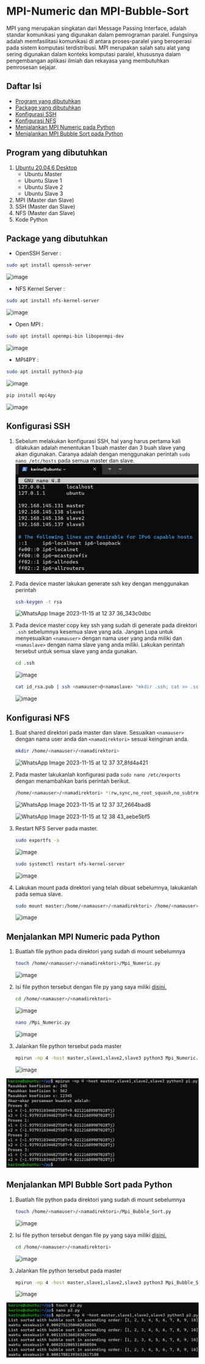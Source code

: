 # MPI-Numeric dan MPI-Bubble-Sort
MPI yang merupakan singkatan dari Message Passing Interface, adalah standar komunikasi yang digunakan dalam pemrograman paralel. Fungsinya adalah memfasilitasi komunikasi di antara proses-paralel yang beroperasi pada sistem komputasi terdistribusi. MPI merupakan salah satu alat yang sering digunakan dalam konteks komputasi paralel, khususnya dalam pengembangan aplikasi ilmiah dan rekayasa yang membutuhkan pemrosesan sejajar.
## Daftar Isi
- [Program yang dibutuhkan](#program-yang-dibutuhkan)
- [Package yang dibutuhkan](#package-yang-dibutuhkan)
- [Konfigurasi SSH](#konfigurasi-ssh)
- [Konfigurasi NFS](#konfigurasi-nfs)
- [Menjalankan MPI Numeric pada Python](#menjalankan-mpi-numeric-pada-python)
- [Menjalankan MPI Bubble Sort pada Python](#menjalankan-mpi-bubble-sort-pada-python)
## Program yang dibutuhkan
1. [Ubuntu 20.04.6 Desktop](https://releases.ubuntu.com/focal/)
   - Ubuntu Master
   - Ubuntu Slave 1
   - Ubuntu Slave 2
   - Ubuntu Slave 3
3. MPI (Master dan Slave)
4. SSH (Master dan Slave)
5. NFS (Master dan Slave)
6. Kode Python
## Package yang dibutuhkan
   - OpenSSH Server :
   ```bash
   sudo apt install openssh-server
   ```
   ![image](https://github.com/MuhamadBagasFirmansyah/Pemrosesan-Parallel-MPI/assets/151048513/1c500073-27fd-4006-9238-cb2b21f29c35)

   - NFS Kernel Server :
   ```bash
   sudo apt install nfs-kernel-server
   ```
   ![image](https://github.com/MuhamadBagasFirmansyah/Pemrosesan-Parallel-MPI/assets/151048513/5d4ec62f-d8b5-4255-94f5-dd3b50769604)

   - Open MPI :
   ```bash
   sudo apt install openmpi-bin libopenmpi-dev
   ```
   ![image](https://github.com/MuhamadBagasFirmansyah/Pemrosesan-Parallel-MPI/assets/151048513/1b22f947-d43d-47ff-8fb9-c6eb5cceb2ab)

   - MPI4PY :
   ```bash
   sudo apt install python3-pip
   ```
   ![image](https://github.com/MuhamadBagasFirmansyah/Pemrosesan-Parallel-MPI/assets/151048513/153e9dfc-4223-4334-83c9-433d390684d0)

   ```bash
   pip install mpi4py
   ```
   ![image](https://github.com/MuhamadBagasFirmansyah/Pemrosesan-Parallel-MPI/assets/151048513/889c2a03-fd85-4eb0-983a-3df4b5a32b25)

## Konfigurasi SSH
1. Sebelum melakukan konfigurasi SSH, hal yang harus pertama kali dilakukan adalah menentukan 1 buah master dan 3 buah slave yang akan digunakan. Caranya adalah dengan menggunakan perintah `sudo nano /etc/hosts` pada semua master dan slave.
![sudo nano etc hosts](https://github.com/SyahrulWijaya/MPI-Numeric-dan-MPI-Bubble-Sort/blob/2be5d00f7a520aebe0fc313915d2331d95f83f69/sudo%20nano%20etc%20hosts.png)
3. Pada device master lakukan generate ssh key dengan menggunakan perintah
   ```bash
   ssh-keygen -t rsa
   ```
   ![WhatsApp Image 2023-11-15 at 12 37 36_343c0dbc](https://github.com/MuhamadBagasFirmansyah/Pemrosesan-Parallel-MPI/assets/151048513/284e33dd-b408-4da0-b2b2-e3b25e6af378)
   
3. Pada device master copy key ssh yang sudah di generate pada direktori `.ssh` sebelumnya kesemua slave yang ada. Jangan Lupa untuk menyesuaikan `<namauser>` dengan nama user yang anda miliki dan `<namaslave>` dengan nama slave yang anda miliki. Lakukan perintah tersebut untuk semua slave yang anda gunakan. 
   ```bash
   cd .ssh
   ```
   ![image](https://github.com/MuhamadBagasFirmansyah/Pemrosesan-Parallel-MPI/assets/151048513/e2cd5e83-8b93-4c44-acea-0b5a50bac1c7)

   ```bash
   cat id_rsa.pub | ssh <namauser>@<namaslave> "mkdir .ssh; cat >> .ssh/authorized_keys"
   ```
   ![image](https://github.com/MuhamadBagasFirmansyah/Pemrosesan-Parallel-MPI/assets/151048513/0be85b95-8954-40be-99b1-21e793565fe1)


## Konfigurasi NFS
1. Buat shared direktori pada master dan slave. Sesuaikan `<namauser>` dengan nama user anda dan `<namadirektori>` sesuai keinginan anda.
   ```bash
   mkdir /home/<namauser>/<namadirektori>
   ```
   ![WhatsApp Image 2023-11-15 at 12 37 37_8fd4a421](https://github.com/MuhamadBagasFirmansyah/Pemrosesan-Parallel-MPI/assets/151048513/a52f779b-9e6e-4fc3-bba2-5c3307bf342c)

2. Pada master lakukanlah konfigurasi pada `sudo nano /etc/exports` dengan menambahkan baris perintah berikut.
   ```bash
   /home/<namauser>/<namadirektori> *(rw,sync,no_root_squash,no_subtree_check)
   ```
   ![WhatsApp Image 2023-11-15 at 12 37 37_2664bad8](https://github.com/MuhamadBagasFirmansyah/Pemrosesan-Parallel-MPI/assets/151048513/aec33e0b-42c4-432c-8efa-b339d12c688b)

   ![WhatsApp Image 2023-11-15 at 12 38 43_aebe5bf5](https://github.com/MuhamadBagasFirmansyah/Pemrosesan-Parallel-MPI/assets/151048513/71777283-6bdc-46a6-b146-7f87b1093e3b)


4. Restart NFS Server pada master.
   ```bash
   sudo exportfs -a
   ```
   ![image](https://github.com/MuhamadBagasFirmansyah/Pemrosesan-Parallel-MPI/assets/151048513/6b560063-30f9-4796-92cd-38e37be66909)

   ```bash
   sudo systemctl restart nfs-kernel-server
   ```
   ![image](https://github.com/MuhamadBagasFirmansyah/Pemrosesan-Parallel-MPI/assets/151048513/f91e990b-c2c4-49e2-86c5-38e11a6c30d3)

5. Lakukan mount pada direktori yang telah dibuat sebelumnya, lakukanlah pada semua slave.
   ```bash
   sudo mount master:/home/<namauser>/<namadirektori> /home/<namauser>/<namadirektori>
   ```
   ![image](https://github.com/MuhamadBagasFirmansyah/Pemrosesan-Parallel-MPI/assets/151048513/23f47ac3-7aea-403a-894f-ece24890ac38)

## Menjalankan MPI Numeric pada Python
1. Buatlah file python pada direktori yang sudah di mount sebelumnya
   ```bash
   touch /home/<namauser>/<namadirektori>/Mpi_Numeric.py
   ```
   ![image](https://github.com/MuhamadBagasFirmansyah/Pemrosesan-Parallel-MPI/assets/151048513/8dabd43d-307b-417b-b495-533a5b8d00da)

2. Isi file python tersebut dengan file py yang saya miliki [disini.](https://github.com/SyahrulWijaya/MPI-Numeric-dan-MPI-Bubble-Sort/blob/5daf3118b4ee42cebcdd8c3d19c11f9733513351/Mpi_Numeric.py)
   ```bash
   cd /home/<namauser>/<namadirektori>
   ```
   ![image](https://github.com/MuhamadBagasFirmansyah/Pemrosesan-Parallel-MPI/assets/151048513/c1489bdc-b6eb-4252-9766-e84d01291283)

   ```bash
   nano /Mpi_Numeric.py
   ```
   ![image](https://github.com/MuhamadBagasFirmansyah/Pemrosesan-Parallel-MPI/assets/151048513/55f9f6e9-2817-4ce2-937a-b1497d917177)

3. Jalankan file python tersebut pada master
   ```bash
   mpirun -np 4 -host master,slave1,slave2,slave3 python3 Mpi_Numeric.py
   ```
   ![image](https://github.com/MuhamadBagasFirmansyah/Pemrosesan-Parallel-MPI/assets/151048513/2906ebc6-dfbf-4def-b964-99411eaacb79)

![mpirun -np 4 -host master,slave1,slave2,slave3 python3.jpg](https://github.com/SyahrulWijaya/MPI-Numeric-dan-MPI-Bubble-Sort/blob/5030266e7d2562d04577676db6b7bd1935690642/mpirun%20-np%204%20-host%20master%2Cslave1%2Cslave2%2Cslave3%20python3.jpg)
## Menjalankan MPI Bubble Sort pada Python
1. Buatlah file python pada direktori yang sudah di mount sebelumnya
   ```bash
   touch /home/<namauser>/<namadirektori>/Mpi_Bubble_Sort.py
   ```
   ![image](https://github.com/MuhamadBagasFirmansyah/Pemrosesan-Parallel-MPI/assets/151048513/0349e817-77ca-4073-8d86-729000f865dc)

2. Isi file python tersebut dengan file py yang saya miliki [disini.](https://github.com/SyahrulWijaya/MPI-Numeric-dan-MPI-Bubble-Sort/blob/f2a964ac22721e1eda8a46160232c01e8fdf0585/Mpi_Bubble_Sort.py)
   ```bash
   cd /home/<namauser>/<namadirektori>
   ```
   ![image](https://github.com/MuhamadBagasFirmansyah/Pemrosesan-Parallel-MPI/assets/151048513/04ffbf29-a70c-4de3-8a13-536fae02c14e)

3. Jalankan file python tersebut pada master
   ```bash
   mpirun -np 4 -host master,slave1,slave2,slave3 python3 Mpi_Bubble_Sort.py
   ```
   ![image](https://github.com/MuhamadBagasFirmansyah/Pemrosesan-Parallel-MPI/assets/151048513/7a24cee2-153e-4598-b862-49d1a4f862ef)

![mpirun -np 4 -host master,slave1,slave2,slave3 python3 versi 2.jpg](https://github.com/SyahrulWijaya/MPI-Numeric-dan-MPI-Bubble-Sort/blob/caa37b9bb1fb679741f5385ceee03f14913c47fb/mpirun%20-np%204%20-host%20master%2Cslave1%2Cslave2%2Cslave3%20python3%20versi%202.jpg)
